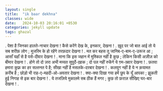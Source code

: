```yaml
---
layout: single
title:  "ik baar dekhna"
classes: wide
date:   2024-10-03 20:16:01 +0530
categories: jekyll update
tags: ghazal
---
```


.
पेशा है जिनका हालते-नाचार देखना !
कैसे करेंगे देख के, इनकार,  देखना !
.
ख़ुद पर जो बात आई तो ये सब शरीफ़ लोग ;
मुजरिम के हो रहेंगे तरफ़दार देखना !
.
मत कर बहस तू जानिब-ए-बाम-ए-उरूज आ ;
आसाँ यहाँ से है पसे-दीवार देखना !
.
माना कि इस जहान में मुश्किल नहीं है कुछ ;
लेकिन किसी अज़ीज़ को बीमार देखना !
.
होने तो दो ज़रा अभी मय्यत सुपुर्दे-ख़ाक ;
दो पल नहीं रुकेंगे ये ग़म-ख़्वार देखना !
.
फ़तवा हमारा कुफ़्र का हर सल्तनत पे है; 
सीखा नहीं है मसलके-दरबार देखना !
.
कलयुग नहीं है ये न क़यामत क़रीब है ;
छोड़ो भी राह-ए-महदी-ओ-अवतार देखना !
.
क्या-क्या दिखा गया हमें छुप के यूँ आपका ;
झुकती हुई निगाह से इक बार देखना !
.
ये तजज़िये मुकालमे सब ठीक हैं मगर ;
कुछ तो फ़राज़ सीखिए घर-बार देखना !
.
